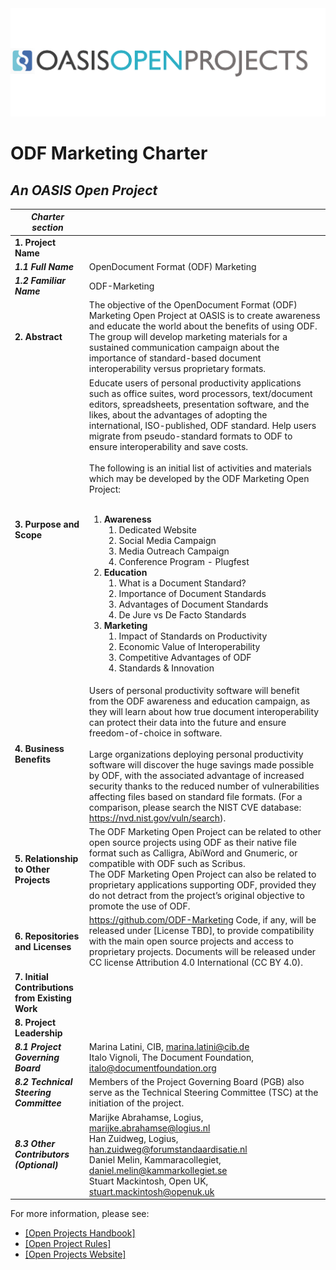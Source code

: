 <img src="img/oasis-op-logo.png">

# ODF Marketing Charter
*An OASIS Open Project*
-------------------------------------------


| *Charter section* |   |
|-----------------------------------|-----------------------------------|
| **1. Project Name**   |   |
| ***1.1 Full Name***     | OpenDocument Format (ODF) Marketing  |
| ***1.2 Familiar Name*** | ODF-Marketing |
|**2. Abstract**   | The objective of the OpenDocument Format (ODF) Marketing Open Project at OASIS is to create awareness and educate the world about the benefits of using ODF. The group will develop marketing materials for a sustained communication campaign about the importance of standard-based document interoperability versus proprietary formats.   |
|**3. Purpose and Scope**  | Educate users of personal productivity applications such as office suites, word processors, text/document editors, spreadsheets, presentation software, and the likes, about the advantages of adopting the international, ISO-published, ODF standard. Help users  migrate from pseudo-standard formats to ODF to ensure interoperability and save costs.<br/><br/>The following is an initial list of activities and materials which may be developed by the ODF Marketing Open Project:<br/><br/><ol><li>**Awareness**<ol><li>Dedicated Website</li><li>Social Media Campaign</li><li>Media Outreach Campaign</li><li>Conference Program - Plugfest</li></ol></li><li>**Education**<ol><li>What is a Document Standard?</li><li>Importance of Document Standards</li><li>Advantages of Document Standards</li><li>De Jure vs De Facto Standards</li></ol></li><li>**Marketing**<ol><li>Impact of Standards on Productivity</li><li>Economic Value of Interoperability</li><li>Competitive Advantages of ODF</li><li>Standards & Innovation</li></ol></li></ol> |
|**4. Business Benefits**   | Users of personal productivity software will benefit from the ODF awareness and education campaign, as they will learn about how true document interoperability can protect their data into the future and ensure freedom-of-choice in software.<br/><br/>Large organizations deploying personal productivity software will discover the huge savings made possible by ODF, with the associated advantage of increased security thanks to the reduced number of vulnerabilities affecting files based on standard file formats. (For a comparison, please search the NIST CVE database: https://nvd.nist.gov/vuln/search).|
|**5. Relationship to Other Projects**  |The ODF Marketing Open Project can be related to other open source projects using ODF as their native file format such as Calligra, AbiWord and Gnumeric, or compatible with ODF such as Scribus.<br/>The ODF Marketing Open Project can also be related to proprietary applications supporting ODF, provided they do not detract from the project’s original objective to promote the use of ODF.|
|**6. Repositories and Licenses** |https://github.com/ODF-Marketing Code, if any, will be released under [License TBD], to provide compatibility with the main open source projects and access to proprietary projects. Documents will be released under CC license Attribution 4.0 International (CC BY 4.0). |
|**7. Initial Contributions from Existing Work**  |  |
|**8. Project Leadership**   |      |
|***8.1 Project Governing Board***  | Marina Latini, CIB, marina.latini@cib.de<br/>Italo Vignoli, The Document Foundation, italo@documentfoundation.org |
|***8.2 Technical Steering Committee*** | Members of the Project Governing Board (PGB) also serve as the Technical Steering Committee (TSC) at the initiation of the project.| 
|***8.3 Other Contributors (Optional)*** | Marijke Abrahamse, Logius, marijke.abrahamse@logius.nl<br/>Han Zuidweg, Logius, han.zuidweg@forumstandaardisatie.nl<br/>Daniel Melin, Kammaracollegiet, daniel.melin@kammarkollegiet.se<br/>Stuart Mackintosh, Open UK, stuart.mackintosh@openuk.uk |   

For more information, please see:
- [[Open Projects Handbook]](https://docs.google.com/document/d/1DkDkeDBfnMItJfTsM0jeDbKz_R8tZQvTAwsIncZ0icY/)
- [[Open Project Rules]](https://www.oasis-open.org/policies-guidelines/open-projects-process)
- [[Open Projects Website]](http://oasis-open-projects.org)
